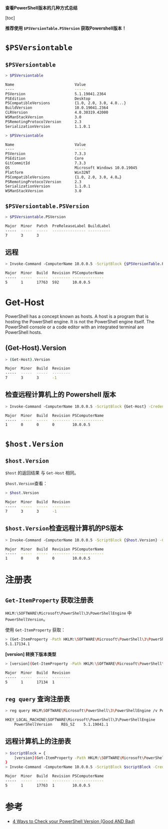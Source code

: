 **查看PowerShell版本的几种方式总结**

[toc]

**推荐使用 `$PSVersionTable.PSVersion` 获取Powershell版本！**

# `$PSVersiontable`

## `$PSVersiontable`

```sh
> $PSVersiontable

Name                           Value
----                           -----
PSVersion                      5.1.19041.2364
PSEdition                      Desktop
PSCompatibleVersions           {1.0, 2.0, 3.0, 4.0...}
BuildVersion                   10.0.19041.2364
CLRVersion                     4.0.30319.42000
WSManStackVersion              3.0
PSRemotingProtocolVersion      2.3
SerializationVersion           1.1.0.1

```

```sh
> $PSVersiontable

Name                           Value
----                           -----
PSVersion                      7.3.3
PSEdition                      Core
GitCommitId                    7.3.3
OS                             Microsoft Windows 10.0.19045
Platform                       Win32NT
PSCompatibleVersions           {1.0, 2.0, 3.0, 4.0…}
PSRemotingProtocolVersion      2.3
SerializationVersion           1.1.0.1
WSManStackVersion              3.0

```

## `$PSVersiontable.PSVersion`

```sh
> $PSVersiontable.PSVersion

Major  Minor  Patch  PreReleaseLabel BuildLabel
-----  -----  -----  --------------- ----------
7      3      3
```

## 远程

```sh
> Invoke-Command -ComputerName 10.0.0.5 -ScriptBlock {$PSVersionTable.PSVersion} -Credential $cred

Major  Minor  Build  Revision PSComputerName
-----  -----  -----  -------- --------------
5      1      17763  592      10.0.0.5
```

# Get-Host

PowerShell has a concept known as hosts. A host is a program that is hosting the PowerShell engine. It is not the PowerShell engine itself. The PowerShell console or a code editor with an integrated terminal are PowerShell hosts.

## (Get-Host).Version

```sh
> (Get-Host).Version

Major  Minor  Build  Revision
-----  -----  -----  --------
7      3      3      -1
```

## 检查远程计算机上的 Powershell 版本

```sh
> Invoke-Command -ComputerName 10.0.0.5 -ScriptBlock {Get-Host} -Credential $cred

Major  Minor  Build  Revision PSComputerName
-----  -----  -----  -------- --------------
1      0      0      0        10.0.0.5
```

# `$host.Version`

## `$host.Version`

`$host` 的返回结果 与 `Get-Host` 相同。

`$host.Version`查看：

```sh
> $host.Version

Major  Minor  Build  Revision
-----  -----  -----  --------
7      3      3      -1
```

## `$host.Version`检查远程计算机的PS版本

```sh
> Invoke-Command -ComputerName 10.0.0.5 -ScriptBlock {$host.Version} -Credential $cred

Major  Minor  Build  Revision PSComputerName
-----  -----  -----  -------- --------------
1      0      0      0        10.0.0.5
```

# 注册表

## `Get-ItemProperty` 获取注册表

`HKLM:\SOFTWARE\Microsoft\PowerShell\3\PowerShellEngine` 中 `PowerShellVersion`。

使用 `Get-ItemProperty` 获取：

```sh
> (Get-ItemProperty -Path HKLM:\SOFTWARE\Microsoft\PowerShell\3\PowerShellEngine -Name 'PowerShellVersion').PowerShellVersion
5.1.17134.1
```

**[version] 转换下版本类型**

```sh
> [version](Get-ItemProperty -Path HKLM:\SOFTWARE\Microsoft\PowerShell\3\PowerShellEngine -Name 'PowerShellVersion').PowerShellVersion

Major  Minor  Build  Revision
-----  -----  -----  --------
5      1      17134  1
```

## `reg query` 查询注册表

```sh
> reg query HKLM\SOFTWARE\Microsoft\PowerShell\3\PowerShellEngine /v PowerShellVersion

HKEY_LOCAL_MACHINE\SOFTWARE\Microsoft\PowerShell\3\PowerShellEngine
    PowerShellVersion    REG_SZ    5.1.19041.1
```

## 远程计算机上的注册表

```sh
> $scriptBlock = {
    [version](Get-ItemProperty -Path HKLM:\SOFTWARE\Microsoft\PowerShell\3\PowerShellEngine -Name 'PowerShellVersion').PowerShellVersion
}
> Invoke-Command -ComputerName 10.0.0.5 -ScriptBlock $scriptBlock -Credential $cred

Major  Minor  Build  Revision PSComputerName
-----  -----  -----  -------- --------------
5      1      17763  1        10.0.0.5
```

# 参考

- [4 Ways to Check your PowerShell Version (Good AND Bad)](https://adamtheautomator.com/powershell-version/)